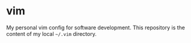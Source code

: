 # vim
My personal vim config for software development.
This repository is the content of my local ``~/.vim`` directory.
